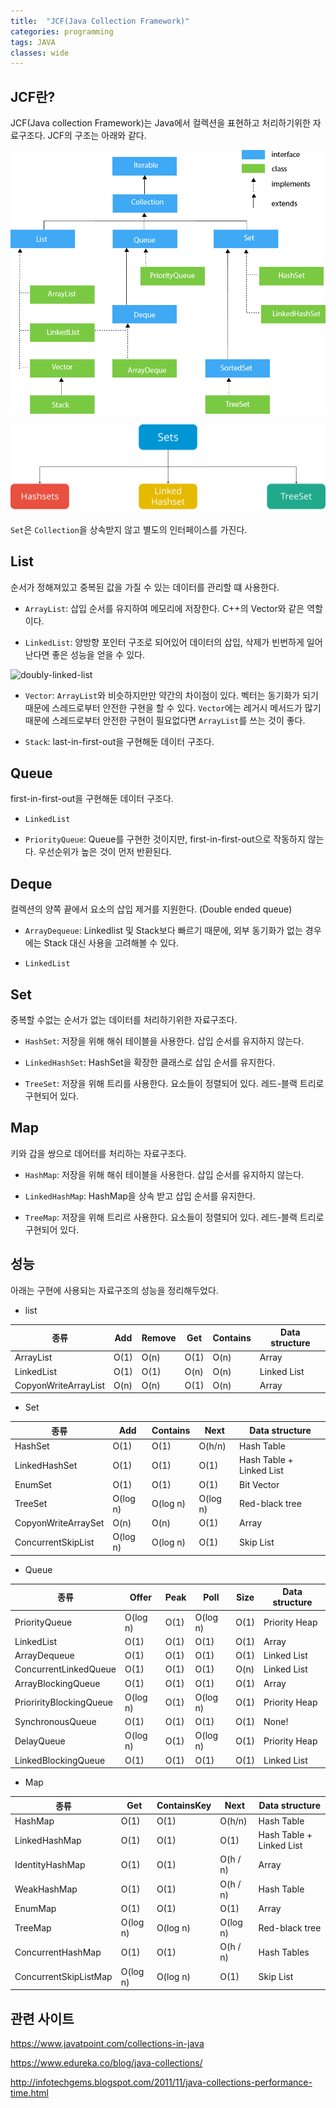 ```yaml
---
title:  "JCF(Java Collection Framework)"
categories: programming
tags: JAVA
classes: wide
---
```


## JCF란?

JCF(Java collection Framework)는 Java에서 컬렉션을 표현하고 처리하기위한 자료구조다. JCF의 구조는 아래와 같다.

![java-collection-hierarchy](/assets/images/java-collection-hierarchy.png)

![types-of-sets](/assets/images/types-of-sets.png)

`Set`은 `Collection`을 상속받지 않고 별도의 인터페이스를 가진다.

## List

순서가 정해져있고 중복된 값을 가질 수 있는 데이터를 관리할 떄 사용한다.

- `ArrayList`: 삽입 순서를 유지하여 메모리에 저장한다. C++의 Vector와 같은 역할이다.

- `LinkedList`: 양방향 포인터 구조로 되어있어 데이터의 삽입, 삭제가 빈번하게 일어난다면 좋은 성능을 얻을 수 있다.

![doubly-linked-list](/assets/images/doubly-linked-list)

- `Vector`: `ArrayList`와 비슷하지만만 약간의 차이점이 있다. 벡터는 동기화가 되기때문에 스레드로부터 안전한 구현을 할 수 있다. `Vector`에는 레거시 메서드가 많기 때문에 스레드로부터 안전한 구현이 필요없다면 `ArrayList`를 쓰는 것이 좋다.

- `Stack`: last-in-first-out을 구현해둔 데이터 구조다.

## Queue

first-in-first-out을 구현해둔 데이터 구조다.

- `LinkedList`

- `PriorityQueue`: Queue를 구현한 것이지만, first-in-first-out으로 작동하지 않는다. 우선순위가 높은 것이 먼저 반환된다.

## Deque

컬렉션의 양쪽 끝에서 요소의 삽입 제거를 지원한다. (Double ended queue)

- `ArrayDequeue`: Linkedlist 및 Stack보다 빠르기 때문에, 외부 동기화가 없는 경우에는 Stack 대신 사용을 고려해볼 수 있다.

- `LinkedList`

## Set

중복할 수없는 순서가 없는 데이터를 처리하기위한 자료구조다.

- `HashSet`: 저장을 위해 해쉬 테이블을 사용한다. 삽입 순서를 유지하지 않는다.

- `LinkedHashSet`: HashSet을 확장한 클래스로 삽입 순서를 유지한다.

- `TreeSet`: 저장을 위해 트리를 사용한다. 요소들이 정렬되어 있다. 레드-블랙 트리로 구현되어 있다.

## Map

키와 갑을 쌍으로 데어터를 처리하는 자료구조다.

- `HashMap`: 저장을 위해 해쉬 테이블을 사용한다. 삽입 순서를 유지하지 않는다.

- `LinkedHashMap`: HashMap을 상속 받고 삽입 순서를 유지한다.

- `TreeMap`: 저장을 위해 트리르 사용한다. 요소들이 정렬되어 있다. 레드-블랙 트리로 구현되어 있다.

## 성능

아래는 구현에 사용되는 자료구조의 성능을 정리해두었다.

- list

종류|Add|Remove|Get|Contains|Data structure
---|---|---|---|---|---
ArrayList|O(1)|O(n)|O(1)|O(n)|Array
LinkedList|O(1)|O(1)|O(n)|O(n)|Linked List
CopyonWriteArrayList|O(n)|O(n)|O(1)|O(n)|Array

- Set

종류|Add|Contains|Next|Data structure
---|---|---|---|---
HashSet|O(1)|O(1)|O(h/n)|Hash Table
LinkedHashSet|O(1)|O(1)|O(1)|Hash Table + Linked List
EnumSet|O(1)|O(1)|O(1)|Bit Vector
TreeSet|O(log n)|O(log n)|O(log n)|Red-black tree
CopyonWriteArraySet|O(n)|O(n)|O(1)|Array
ConcurrentSkipList|O(log n)|O(log n)|O(1)|Skip List

- Queue

종류|Offer|Peak|Poll|Size|Data structure
---|---|---|---|---|---
PriorityQueue|O(log n)|O(1)|O(log n)|O(1)|Priority Heap
|LinkedList|O(1)|O(1)|O(1)|O(1)|Array
|ArrayDequeue| O(1)|O(1)|O(1)|O(1)|Linked List
|ConcurrentLinkedQueue| O(1)|O(1)|O(1)|O(n)|Linked List
|ArrayBlockingQueue| O(1)|O(1)|O(1)|O(1)|Array
|PriorirityBlockingQueue|O(log n)|O(1)|O(log n)|O(1)|Priority Heap
|SynchronousQueue|O(1)|O(1)|O(1)|O(1)|None!
|DelayQueue|O(log n)|O(1)|O(log n)|O(1)|Priority Heap
|LinkedBlockingQueue|O(1)|O(1)|O(1)|O(1)|Linked List

- Map

종류|Get|ContainsKey|Next|Data structure
---|---|---|---|---
HashMap|O(1)|O(1)|O(h/n)|Hash Table
|LinkedHashMap|O(1)|O(1)|O(1)|Hash Table + Linked List
|IdentityHashMap|O(1)|O(1)|O(h / n)|Array
|WeakHashMap|O(1)|O(1)|O(h / n)|Hash Table
|EnumMap|O(1)|O(1)|O(1)|Array
|TreeMap|O(log n)|O(log n)|O(log n)|Red-black tree
|ConcurrentHashMap|O(1)|O(1)|O(h / n)|Hash Tables
|ConcurrentSkipListMap|O(log n)|O(log n)|O(1)|Skip List

## 관련 사이트

<https://www.javatpoint.com/collections-in-java>

<https://www.edureka.co/blog/java-collections/>

<http://infotechgems.blogspot.com/2011/11/java-collections-performance-time.html>